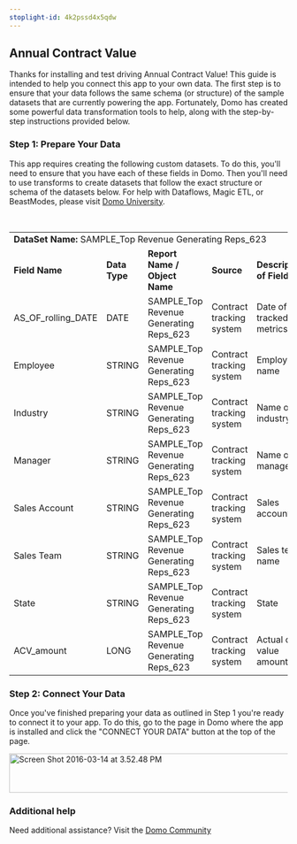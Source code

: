 ```yaml
---
stoplight-id: 4k2pssd4x5qdw
---
```


<div class="col-md-12 content-panel">
                <h2>Annual Contract Value</h2>
                <p></p><p>Thanks for installing and test driving <span id="title">Annual Contract Value</span>! This guide is intended to help you connect this app to your own data. The first step is to ensure that your data follows the same schema (or structure) of the sample datasets that are currently powering the app. Fortunately, Domo has created some powerful data transformation tools to help, along with the step-by-step instructions provided below.</p><div class="doc-row" id="Step%201:%20Identify%20Required%20Data%20Fields"><h3 class="doc-row-title">Step 1: Prepare Your Data</h3><div class="small-pad-bottom"><p>This app requires creating the following custom datasets. To do this, you'll need to ensure that you have each of these fields in Domo. Then you'll need to use transforms to create datasets that follow the exact structure or schema of the datasets below. For help with Dataflows, Magic ETL, or BeastModes, please visit <a href="https://university.domo.com/" target="_blank">Domo University</a>.</p></div>
                <br>
                <div id="custom-data-container"><table id="SAMPLE_Top-Revenue-Generating-Reps_623"><tbody><tr><td colspan="6"><strong>DataSet Name:</strong> <span class="value">SAMPLE_Top Revenue Generating Reps_623</span></td></tr><!--tr>    <td colspan="6"></td></tr--><tr><td><strong>Field Name</strong></td><td><strong>Data Type</strong></td><td><strong>Report Name / Object Name</strong></td><td><strong>Source </strong></td><td colspan="2"><strong>Description of Field</strong></td></tr><tr><td>AS_OF_rolling_DATE</td><td>DATE</td><td>SAMPLE_Top Revenue Generating Reps_623</td><td>Contract tracking system</td><td colspan="2">Date of tracked metrics</td></tr><tr><td>Employee</td><td>STRING</td><td>SAMPLE_Top Revenue Generating Reps_623</td><td>Contract tracking system</td><td colspan="2">Employee name</td></tr><tr><td>Industry</td><td>STRING</td><td>SAMPLE_Top Revenue Generating Reps_623</td><td>Contract tracking system</td><td colspan="2">Name of industry</td></tr><tr><td>Manager</td><td>STRING</td><td>SAMPLE_Top Revenue Generating Reps_623</td><td>Contract tracking system</td><td colspan="2">Name of manager</td></tr><tr><td>Sales Account</td><td>STRING</td><td>SAMPLE_Top Revenue Generating Reps_623</td><td>Contract tracking system</td><td colspan="2">Sales account</td></tr><tr><td>Sales Team</td><td>STRING</td><td>SAMPLE_Top Revenue Generating Reps_623</td><td>Contract tracking system</td><td colspan="2">Sales team name</td></tr><tr><td>State</td><td>STRING</td><td>SAMPLE_Top Revenue Generating Reps_623</td><td>Contract tracking system</td><td colspan="2">State</td></tr><tr><td>ACV_amount</td><td>LONG</td><td>SAMPLE_Top Revenue Generating Reps_623</td><td>Contract tracking system</td><td colspan="2">Actual cash value amount</td></tr></tbody></table><div class="doc-row medium-pad-top">
                <h3 class="doc-row-title">Step 2: Connect Your Data</h3>
                <div class="small-pad-bottom">
                    <p>Once you've finished preparing your data as outlined in Step 1 you're ready to connect it to your app. To do this, go to the page in Domo where the app is installed and click the "CONNECT YOUR DATA" button at the top of the page.</p>
                    <p class="small-pad">
                    <img class="alignnone size-full wp-image-1207" src="https://s3.amazonaws.com/development.domo.com/wp-content/uploads/2016/03/14155707/Screen-Shot-2016-03-14-at-3.52.48-PM1.png" alt="Screen Shot 2016-03-14 at 3.52.48 PM" width="1158" height="71">
                    </p>
                    <div id="ooyalaplayer-IyYTc1MjE61NwLdtrxXvZuhH-dSGbWnR" class="ooyalaplayer"></div>
                    <script>
                        OO.ready(function() {
                            OO.Player.create("ooyalaplayer-IyYTc1MjE61NwLdtrxXvZuhH-dSGbWnR", "IyYTc1MjE61NwLdtrxXvZuhH-dSGbWnR", {
                                height: 380
                            });
                        });
                    </script>
                </div>
                <h3 class="doc-row-title">Additional help</h3>
                <div class="small-pad-bottom">
                    <p>Need additional assistance? Visit the <a href="https://dojo.domo.com">Domo Community</a></p>
                </div>
            </div></div></div><p></p>            </div>
